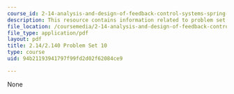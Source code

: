 ```yaml
---
course_id: 2-14-analysis-and-design-of-feedback-control-systems-spring-2014
description: This resource contains information related to problem set 10.
file_location: /coursemedia/2-14-analysis-and-design-of-feedback-control-systems-spring-2014/94b21193941797f99fd2d02f62084ce9_MIT2_14S14_Problem_Set_10.pdf
file_type: application/pdf
layout: pdf
title: 2.14/2.140 Problem Set 10
type: course
uid: 94b21193941797f99fd2d02f62084ce9

---
```

None